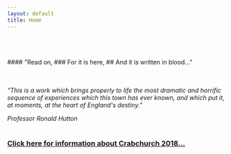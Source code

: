 ```yaml
---
layout: default
title: Home       
---
```


<br>
<br>
<br>
#### "Read on,
### For it is here,
## And it is written in blood..."

<br>
<br>
<br>

_“This is a work which brings properly to life the most dramatic and horrific sequence of experiences which this town has ever known, and which put it, at  moments, at the heart of England's destiny.”_

_Professor Ronald Hutton_
<br>
<br>
### [Click here for information about Crabchurch 2018...](https://crabchurchconspiracy.wordpress.com/)

